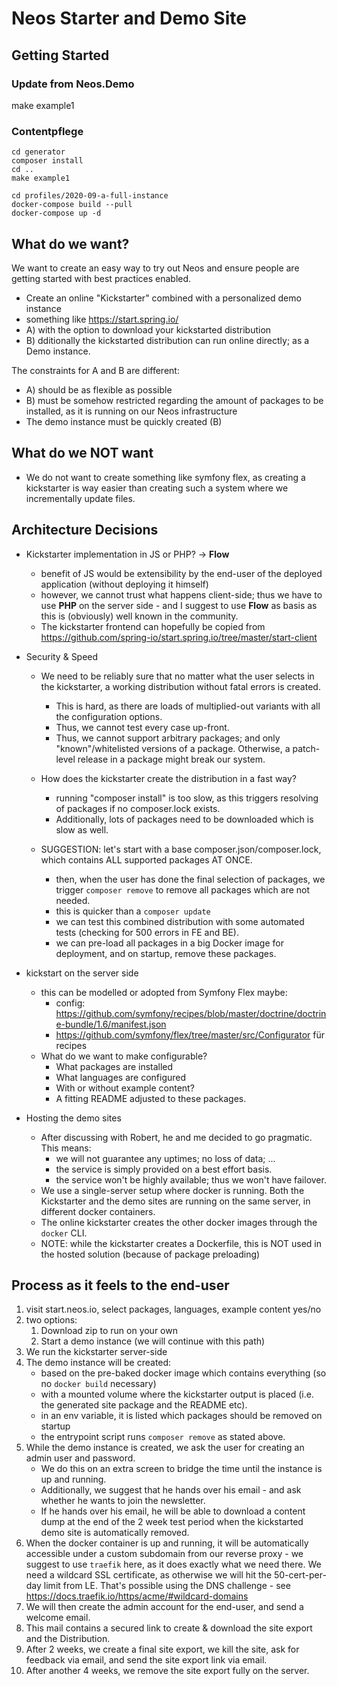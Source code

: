 # Neos Starter and Demo Site

## Getting Started

### Update from Neos.Demo

make example1


### Contentpflege

```
cd generator
composer install
cd ..
make example1

cd profiles/2020-09-a-full-instance
docker-compose build --pull
docker-compose up -d
```







## What do we want?

We want to create an easy way to try out Neos and ensure people are getting started with best practices enabled.

- Create an online "Kickstarter" combined with a personalized demo instance
- something like https://start.spring.io/
- A) with the option to download your kickstarted distribution
- B) dditionally the kickstarted distribution can run online directly; as a Demo instance.

The constraints for A and B are different:

- A) should be as flexible as possible
- B) must be somehow restricted regarding the amount of packages to be installed, as it is running on our Neos infrastructure
- The demo instance must be quickly created (B)

## What do we NOT want

- We do not want to create something like symfony flex, as creating a kickstarter is way easier than creating such a system where we incrementally update files.


## Architecture Decisions

- Kickstarter implementation in JS or PHP? -> **Flow**
    - benefit of JS would be extensibility by the end-user of the deployed application (without deploying it himself)
    - however, we cannot trust what happens client-side; thus we have to use **PHP** on the server side - and I suggest to use **Flow** as basis as this is (obviously) well known in the community.
    - The kickstarter frontend can hopefully be copied from https://github.com/spring-io/start.spring.io/tree/master/start-client

- Security & Speed
    - We need to be reliably sure that no matter what the user selects in the kickstarter, a working distribution without fatal errors is created.
        - This is hard, as there are loads of multiplied-out variants with all the configuration options.
        - Thus, we cannot test every case up-front.
        - Thus, we cannot support arbitrary packages; and only "known"/whitelisted versions of a package. Otherwise, a patch-level release in a package might break our system.
        
    - How does the kickstarter create the distribution in a fast way?
        - running "composer install" is too slow, as this triggers resolving of packages if no composer.lock exists.
        - Additionally, lots of packages need to be downloaded which is slow as well.

    - SUGGESTION: let's start with a base composer.json/composer.lock, which contains ALL supported packages AT ONCE.
        - then, when the user has done the final selection of packages, we trigger `composer remove` to remove all packages which are not needed.
        - this is quicker than a `composer update`
        - we can test this combined distribution with some automated tests (checking for 500 errors in FE and BE).
        - we can pre-load all packages in a big Docker image for deployment, and on startup, remove these packages.

- kickstart on the server side
    - this can be modelled or adopted from Symfony Flex maybe:
        - config: https://github.com/symfony/recipes/blob/master/doctrine/doctrine-bundle/1.6/manifest.json
        - https://github.com/symfony/flex/tree/master/src/Configurator für recipes
    - What do we want to make configurable?
        - What packages are installed
        - What languages are configured
        - With or without example content?
        - A fitting README adjusted to these packages.
    


- Hosting the demo sites
    - After discussing with Robert, he and me decided to go pragmatic. This means:
        - we will not guarantee any uptimes; no loss of data; ...
        - the service is simply provided on a best effort basis.
        - the service won't be highly available; thus we won't have failover.
    - We use a single-server setup where docker is running. Both the Kickstarter and the demo sites are running on the same server, in different docker containers.
    - The online kickstarter creates the other docker images through the `docker` CLI.
    - NOTE: while the kickstarter creates a Dockerfile, this is NOT used in the hosted solution (because of package preloading)

## Process as it feels to the end-user

1. visit start.neos.io, select packages, languages, example content yes/no
2. two options:
    1. Download zip to run on your own
    2. Start a demo instance (we will continue with this path)
4. We run the kickstarter server-side
5. The demo instance will be created:
    - based on the pre-baked docker image which contains everything (so no `docker build` necessary)
    - with a mounted volume where the kickstarter output is placed (i.e. the generated site package and the README etc).
    - in an env variable, it is listed which packages should be removed on startup
    - the entrypoint script runs `composer remove` as stated above.
6. While the demo instance is created, we ask the user for creating an admin user and password.
    - We do this on an extra screen to bridge the time until the instance is up and running.
    - Additionally, we suggest that he hands over his email - and ask whether he wants to join the newsletter.
    - If he hands over his email, he will be able to download a content dump at the end of the 2 week test period when the kickstarted demo site is automatically removed.
7. When the docker container is up and running, it will be automatically accessible under a custom subdomain from our reverse proxy - we suggest to use `traefik` here, as it does exactly what we need there. We need a wildcard SSL certificate, as otherwise we will hit the 50-cert-per-day limit from LE. That's possible using the DNS challenge - see https://docs.traefik.io/https/acme/#wildcard-domains
8. We will then create the admin account for the end-user, and send a welcome email.
9. This mail contains a secured link to create & download the site export and the Distribution.
10. After 2 weeks, we create a final site export, we kill the site, ask for feedback via email, and send the site export link via email.
11. After another 4 weeks, we remove the site export fully on the server.

